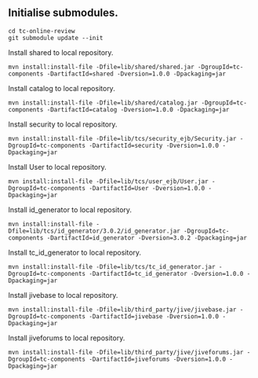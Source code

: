 ## Initialise submodules.
```
cd tc-online-review
git submodule update --init
```

Install shared to local repository.
```
mvn install:install-file -Dfile=lib/shared/shared.jar -DgroupId=tc-components -DartifactId=shared -Dversion=1.0.0 -Dpackaging=jar
```

Install catalog to local repository.
```
mvn install:install-file -Dfile=lib/shared/catalog.jar -DgroupId=tc-components -DartifactId=catalog -Dversion=1.0.0 -Dpackaging=jar
```

Install security to local repository.
```
mvn install:install-file -Dfile=lib/tcs/security_ejb/Security.jar -DgroupId=tc-components -DartifactId=security -Dversion=1.0.0 -Dpackaging=jar
```

Install User to local repository.
```
mvn install:install-file -Dfile=lib/tcs/user_ejb/User.jar -DgroupId=tc-components -DartifactId=User -Dversion=1.0.0 -Dpackaging=jar
```

Install id_generator to local repository.
```
mvn install:install-file -Dfile=lib/tcs/id_generator/3.0.2/id_generator.jar -DgroupId=tc-components -DartifactId=id_generator -Dversion=3.0.2 -Dpackaging=jar
```

Install tc_id_generator to local repository.
```
mvn install:install-file -Dfile=lib/tcs/tc_id_generator.jar -DgroupId=tc-components -DartifactId=tc_id_generator -Dversion=1.0.0 -Dpackaging=jar
```

Install jivebase to local repository.
```
mvn install:install-file -Dfile=lib/third_party/jive/jivebase.jar -DgroupId=tc-components -DartifactId=jivebase -Dversion=1.0.0 -Dpackaging=jar
```

Install jiveforums to local repository.
```
mvn install:install-file -Dfile=lib/third_party/jive/jiveforums.jar -DgroupId=tc-components -DartifactId=jiveforums -Dversion=1.0.0 -Dpackaging=jar
```
